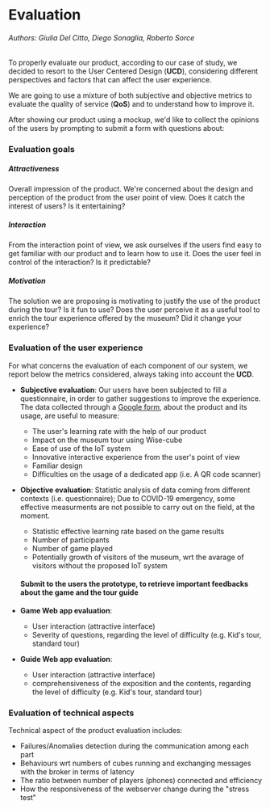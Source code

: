 # Evaluation

###### Authors: Giulia Del Citto, Diego Sonaglia, Roberto Sorce

To properly evaluate our product, according to our case of study, we decided to resort to the User Centered Design (__UCD__), considering different perspectives and factors that can affect the user experience.

We are going to use a mixture of both subjective and objective metrics to evaluate the quality of service (__QoS__) and to understand how to improve it.

After showing our product using a mockup, we'd like to collect the opinions of the users by prompting to submit a form with questions about: 

### Evaluation goals

  ##### Attractiveness 
 Overall impression of the product. We're concerned about the design and perception of the product from the user point of view. Does it catch the interest of users? Is it entertaining? 

  ##### Interaction
 From the interaction point of view, we ask ourselves if the users find easy to get familiar with our product and to learn how to use it. Does the user feel in control of the interaction? Is it predictable? 

  ##### Motivation
 The solution we are proposing is motivating to justify the use of the product during the tour? Is it fun to use? Does the user perceive it as a useful tool to enrich the tour experience offered by the museum? Did it change your experience?


### Evaluation of the user experience

For what concerns the evaluation of each component of our system, we report below the metrics considered, always taking into account the __UCD__.

- __Subjective evaluation__: Our users have been subjected to fill a questionnaire, in order to gather suggestions to improve the experience. The data collected through a [Google form](https://forms.gle/j8imT1uCAk1TxU6y6), about the product and its usage, are useful to measure:
  - The user's learning rate with the help of our product
  - Impact on the museum tour using Wise-cube
  - Ease of use of the IoT system
  - Innovative interactive experience from the user's point of view
  - Familiar design
  - Difficulties on the usage of a dedicated app (i.e. A QR code scanner)

- __Objective evaluation__: Statistic analysis of data coming from different contexts (i.e. questionnaire); Due to COVID-19 emergency, some effective measurments are not possible to carry out on the field, at the moment. 
  - Statistic effective learning rate based on the game results 
  - Number of participants 
  - Number of game played 
  - Potentially growth of visitors of the museum, wrt the avarage of visitors without the proposed IoT system
  
  #### Submit to the users the prototype, to retrieve important feedbacks about the game and the tour guide

- __Game Web app evaluation__: 
  - User interaction (attractive interface)
  - Severity of questions, regarding the level of difficulty (e.g. Kid's tour, standard tour)
  
- __Guide Web app evaluation__:
  - User interaction (attractive interface)
  - comprehensiveness of the exposition and the contents, regarding the level of difficulty (e.g. Kid's tour, standard tour)
  
### Evaluation of technical aspects

Technical aspect of the product evaluation includes:

- Failures/Anomalies detection during the communication among each part
- Behaviours wrt numbers of cubes running and exchanging messages with the broker in terms of latency
- The ratio between number of players (phones) connected and efficiency
- How the responsiveness of the webserver change  during the "stress test"







